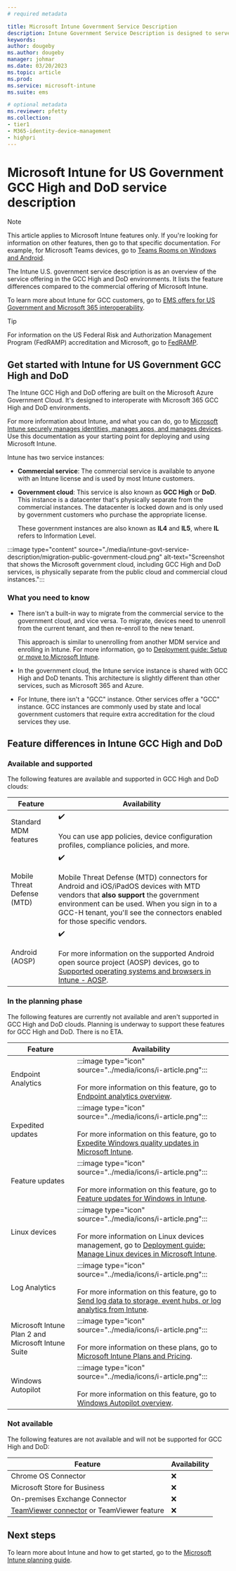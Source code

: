 ```yaml
---
# required metadata

title: Microsoft Intune Government Service Description  
description: Intune Government Service Description is designed to serve as an overview of the Microsoft Intune offering for GCC High and DoD environments.
keywords:
author: dougeby
ms.author: dougeby
manager: johmar
ms.date: 03/20/2023
ms.topic: article
ms.prod:
ms.service: microsoft-intune
ms.suite: ems

# optional metadata
ms.reviewer: pfetty
ms.collection:
- tier1
- M365-identity-device-management
- highpri
---
```


# Microsoft Intune for US Government GCC High and DoD service description

> [!NOTE]
> This article applies to Microsoft Intune features only. If you're looking for information on other features, then go to that specific documentation. For example, for Microsoft Teams devices, go to [Teams Rooms on Windows and Android](/microsoftteams/rooms/teams-devices-feature-comparison).

The Intune U.S. government service description is as an overview of the service offering in the GCC High and DoD environments. It lists the feature differences compared to the commercial offering of Microsoft Intune.

To learn more about Intune for GCC customers, go to [EMS offers for US Government and Microsoft 365 interoperability](/enterprise-mobility-security/solutions/ems-govt-service-description#ems-offers-for-us-government-and-microsoft-365-interoperability).

> [!TIP]
> For information on the US Federal Risk and Authorization Management Program (FedRAMP) accreditation and Microsoft, go to [FedRAMP](/compliance/regulatory/offering-fedramp).

## Get started with Intune for US Government GCC High and DoD

The Intune GCC High and DoD offering are built on the Microsoft Azure Government Cloud. It's designed to interoperate with Microsoft 365 GCC High and DoD environments.

For more information about Intune, and what you can do, go to [Microsoft Intune securely manages identities, manages apps, and manages devices](what-is-intune.md). Use this documentation as your starting point for deploying and using Microsoft Intune.

Intune has two service instances:

- **Commercial service**: The commercial service is available to anyone with an Intune license and is used by most Intune customers.
- **Government cloud**: This service is also known as **GCC High** or **DoD**. This instance is a datacenter that's physically separate from the commercial instances. The datacenter is locked down and is only used by government customers who purchase the appropriate license.

  These government instances are also known as **IL4** and **IL5**, where **IL** refers to Information Level.

:::image type="content" source="./media/intune-govt-service-description/migration-public-government-cloud.png" alt-text="Screenshot that shows the Microsoft government cloud, including GCC High and DoD services, is physically separate from the public cloud and commercial cloud instances.":::

### What you need to know

- There isn't a built-in way to migrate from the commercial service to the government cloud, and vice versa. To migrate, devices need to unenroll from the current tenant, and then re-enroll to the new tenant.

  This approach is similar to unenrolling from another MDM service and enrolling in Intune. For more information, go to [Deployment guide: Setup or move to Microsoft Intune](deployment-guide-intune-setup.md#currently-use-a-third-party-mdm-provider).

- In the government cloud, the Intune service instance is shared with GCC High and DoD tenants. This architecture is slightly different than other services, such as Microsoft 365 and Azure.

- For Intune, there isn't a "GCC" instance. Other services offer a "GCC" instance. GCC instances are commonly used by state and local government customers that require extra accreditation for the cloud services they use.

## Feature differences in Intune GCC High and DoD

### Available and supported

The following features are available and supported in GCC High and DoD clouds:

| Feature | Availability |
| --- | --- |
| Standard MDM features | ✔️ <br/><br/> You can use app policies, device configuration profiles, compliance policies, and more. |
| Mobile Threat Defense (MTD) | ✔️ <br/><br/>Mobile Threat Defense (MTD) connectors for Android and iOS/iPadOS devices with MTD vendors that **also support** the government environment can be used. When you sign in to a GCC-H tenant, you'll see the connectors enabled for those specific vendors. |
| Android (AOSP) | ✔️ <br/><br/> For more information on the supported Android open source project (AOSP) devices, go to [Supported operating systems and browsers in Intune - AOSP](supported-devices-browsers.md#android). |

### In the planning phase

The following features are currently not available and aren't supported in GCC High and DoD clouds. Planning is underway to support these features for GCC High and DoD. There is no ETA.

| Feature | Availability |
| --- | --- |
| Endpoint Analytics | :::image type="icon" source="../media/icons/i-article.png"::: <br/><br/> For more information on this feature, go to [Endpoint analytics overview](../../analytics/overview.md). |
| Expedited updates | :::image type="icon" source="../media/icons/i-article.png"::: <br/><br/>For more information on this feature, go to [Expedite Windows quality updates in Microsoft Intune](../protect/windows-10-expedite-updates.md). |
| Feature updates | :::image type="icon" source="../media/icons/i-article.png"::: <br/><br/>For more information on this feature, go to [Feature updates for Windows in Intune](../protect/windows-10-feature-updates.md). |
| Linux devices | :::image type="icon" source="../media/icons/i-article.png"::: <br/><br/>For more information on Linux devices management, go to [Deployment guide: Manage Linux devices in Microsoft Intune](deployment-guide-platform-linux.md). |
| Log Analytics |  :::image type="icon" source="../media/icons/i-article.png"::: <br/><br/>For more information on this feature, go to [Send log data to storage, event hubs, or log analytics from Intune](review-logs-using-azure-monitor.md). |
| Microsoft Intune Plan 2 and Microsoft Intune Suite | :::image type="icon" source="../media/icons/i-article.png"::: <br/><br/>For more information on these plans, go to [Microsoft Intune Plans and Pricing](https://www.microsoft.com/security/business/microsoft-intune-pricing). |
| Windows Autopilot | :::image type="icon" source="../media/icons/i-article.png"::: <br/><br/>For more information on this feature, go to [Windows Autopilot overview](../../autopilot/windows-autopilot.md). |

### Not available

The following features are not available and will not be supported for GCC High and DoD:

| Feature | Availability |
| --- | --- |
| Chrome OS Connector | ❌ |
| Microsoft Store for Business | ❌ |
| On-premises Exchange Connector | ❌ |
| [TeamViewer connector](../remote-actions/teamviewer-support.md) or TeamViewer feature | ❌ |

## Next steps

To learn more about Intune and how to get started, go to the [Microsoft Intune planning guide](intune-planning-guide.md).
